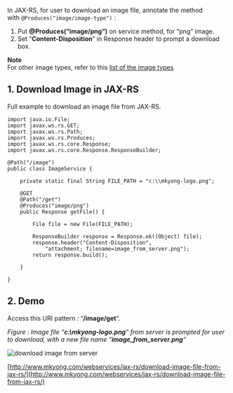 In JAX-RS, for user to download an image file, annotate the method with `@Produces("image/image-type")` :

1.  Put **@Produces(“image/png”)** on service method, for “png” image.
2.  Set “**Content-Disposition**” in Response header to prompt a download box.

**Note**  
For other image types, refer to this [list of the image types](http://en.wikipedia.org/wiki/Internet_media_type#Type_image)

## 1\. Download Image in JAX-RS

Full example to download an image file from JAX-RS.

    import java.io.File;
    import javax.ws.rs.GET;
    import javax.ws.rs.Path;
    import javax.ws.rs.Produces;
    import javax.ws.rs.core.Response;
    import javax.ws.rs.core.Response.ResponseBuilder;

    @Path("/image")
    public class ImageService {

    	private static final String FILE_PATH = "c:\\mkyong-logo.png";

    	@GET
    	@Path("/get")
    	@Produces("image/png")
    	public Response getFile() {

    		File file = new File(FILE_PATH);

    		ResponseBuilder response = Response.ok((Object) file);
    		response.header("Content-Disposition",
    			"attachment; filename=image_from_server.png");
    		return response.build();

    	}

    }

## 2\. Demo

Access this URI pattern : “**/image/get**“.

_Figure : Image file “**c:\\mkyong-logo.png**” from server is prompted for user to download, with a new file name “**image_from_server.png**“_

![download image from server](http://www.mkyong.com/wp-content/uploads/2011/07/download-image-jax-rs.png)

[http://www.mkyong.com/webservices/jax-rs/download-image-file-from-jax-rs/](http://www.mkyong.com/webservices/jax-rs/download-image-file-from-jax-rs/)
